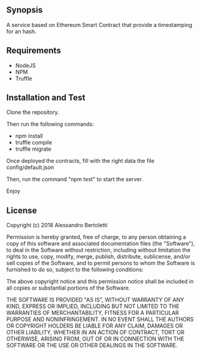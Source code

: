 ## Synopsis

A service based on Ethereum Smart Contract that provide a timestamping for an hash.

## Requirements

- NodeJS
- NPM
- Truffle

## Installation and Test

Clone the repository. 

Then run the following commands:

- npm install
- truffle compile
- truffle migrate

Once deployed the contracts, fill with the right data the file config/default.json

Then, run the command "npm test" to start the server.

Enjoy

## License

Copyright (c) 2018 Alessandro Bertoletti

Permission is hereby granted, free of charge, to any person
obtaining a copy of this software and associated documentation
files (the "Software"), to deal in the Software without
restriction, including without limitation the rights to use,
copy, modify, merge, publish, distribute, sublicense, and/or sell
copies of the Software, and to permit persons to whom the
Software is furnished to do so, subject to the following
conditions:

The above copyright notice and this permission notice shall be
included in all copies or substantial portions of the Software.

THE SOFTWARE IS PROVIDED "AS IS", WITHOUT WARRANTY OF ANY KIND,
EXPRESS OR IMPLIED, INCLUDING BUT NOT LIMITED TO THE WARRANTIES
OF MERCHANTABILITY, FITNESS FOR A PARTICULAR PURPOSE AND
NONINFRINGEMENT. IN NO EVENT SHALL THE AUTHORS OR COPYRIGHT
HOLDERS BE LIABLE FOR ANY CLAIM, DAMAGES OR OTHER LIABILITY,
WHETHER IN AN ACTION OF CONTRACT, TORT OR OTHERWISE, ARISING
FROM, OUT OF OR IN CONNECTION WITH THE SOFTWARE OR THE USE OR
OTHER DEALINGS IN THE SOFTWARE.
